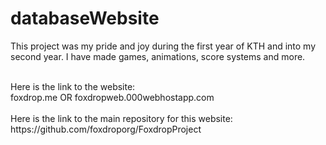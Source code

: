 # databaseWebsite
This project was my pride and joy during the first year of KTH and into my second year. I have made games, animations, score systems and more. 

<br>
Here is the link to the website: <br>
foxdrop.me
OR
foxdropweb.000webhostapp.com
<br>
<br>
Here is the link to the main repository for this website:<br>
https://github.com/foxdroporg/FoxdropProject
